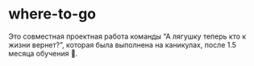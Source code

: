 # where-to-go

Это совместная проектная работа команды “А лягушку теперь кто к жизни вернет?”, которая была выполнена на каникулах, после 1.5 месяца обучения 🥳.